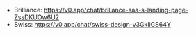 - Brilliance: https://v0.app/chat/brillance-saa-s-landing-page-ZssDKUOw6U2
- Swiss: https://v0.app/chat/swiss-design-v3GkliGS64Y
